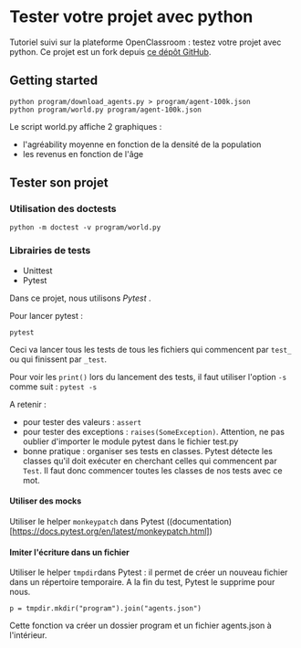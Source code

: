 # Tester votre projet avec python

Tutoriel suivi sur la plateforme OpenClassroom : testez votre projet avec python.
Ce projet est un fork depuis [ce dépôt GitHub](https://github.com/OpenClassrooms-Student-Center/la_poo_avec_python/tree/master).


## Getting started

```
python program/download_agents.py > program/agent-100k.json
python program/world.py program/agent-100k.json
```

Le script world.py affiche 2 graphiques :
 + l'agréability moyenne en fonction de la densité de la population
 + les revenus en fonction de l'âge


## Tester son projet

### Utilisation des doctests

```
python -m doctest -v program/world.py
```

### Librairies de tests

 + Unittest
 + Pytest

Dans ce projet, nous utilisons _Pytest_ .

Pour lancer pytest :
```
pytest
```
Ceci va lancer tous les tests de tous les fichiers qui commencent par `test_` ou qui finissent par `_test`.

Pour voir les `print()` lors du lancement des tests, il faut utiliser l'option `-s` comme suit : `pytest -s`

A retenir :
 + pour tester des valeurs : `assert`
 + pour tester des exceptions : `raises(SomeException)`. Attention, ne pas oublier d'importer le module pytest dans le fichier test.py
 + bonne pratique : organiser ses tests en classes. Pytest détecte les classes qu'il doit exécuter en cherchant celles qui commencent par `Test`. Il faut donc commencer toutes les classes de nos tests avec ce mot.

#### Utiliser des mocks

Utiliser le helper `monkeypatch` dans Pytest ((documentation)[https://docs.pytest.org/en/latest/monkeypatch.html])

#### Imiter l'écriture dans un fichier

Utiliser le helper `tmpdir`dans Pytest : il permet de créer un nouveau fichier dans un répertoire temporaire. A la fin du test, Pytest le supprime pour nous.

```
p = tmpdir.mkdir("program").join("agents.json")
```

Cette fonction va créer un dossier program et un fichier agents.json à l'intérieur.
